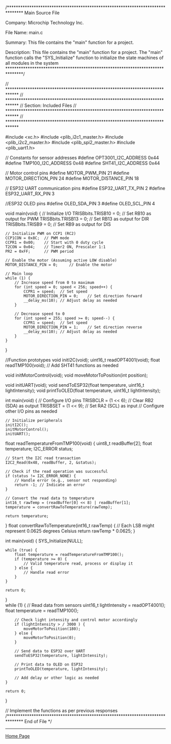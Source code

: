 /*******************************************************************************
  Main Source File

  Company:
    Microchip Technology Inc.

  File Name:
    main.c

  Summary:
    This file contains the "main" function for a project.

  Description:
    This file contains the "main" function for a project.  The
    "main" function calls the "SYS_Initialize" function to initialize the state
    machines of all modules in the system
 *******************************************************************************/

// *****************************************************************************
// *****************************************************************************
// Section: Included Files
// *****************************************************************************
// *****************************************************************************

#include <xc.h>
#include <plib_i2c1_master.h>
#include <plib_i2c2_master.h>
#include <plib_spi2_master.h>
#include <plib_uart1.h>

// Constants for sensor addresses
#define OPT3001_I2C_ADDRESS 0x44
#define TMP100_I2C_ADDRESS  0x48
#define SHT41_I2C_ADDRESS   0x44

// Motor control pins
#define MOTOR_PWM_PIN       21
#define MOTOR_DIRECTION_PIN 24
#define MOTOR_DISTANCE_PIN  18

// ESP32 UART communication pins
#define ESP32_UART_TX_PIN   2
#define ESP32_UART_RX_PIN   3

//ESP32 OLED pins
#define OLED_SDA_PIN        3
#define OLED_SCL_PIN        4

void main(void) {
    // Initialize I/O
    TRISBbits.TRISB10 = 0;  // Set RB10 as output for PWM
    TRISBbits.TRISB13 = 0;  // Set RB13 as output for DIR
    TRISBbits.TRISB9 = 0;  // Set RB9 as output for DIS

    // Initialize PWM on CCP1 (RC2)
    CCP1CON = 0x8C;  // PWM mode
    CCPR1 = 0x00;    // Start with 0 duty cycle
    T2CON = 0x04;    // Timer2 ON, Prescaler 1:1
    PR2 = 0xFF;      // PWM period

    // Enable the motor (Assuming active LOW disable)
    MOTOR_DISTANCE_PIN = 0;     // Enable the motor

    // Main loop
    while (1) {
        // Increase speed from 0 to maximum
        for (int speed = 0; speed < 256; speed++) {
            CCPR1 = speed;  // Set speed
            MOTOR_DIRECTION_PIN = 0;    // Set direction forward
            __delay_ms(10); // Adjust delay as needed
        }

        // Decrease speed to 0
        for (int speed = 255; speed >= 0; speed--) {
            CCPR1 = speed;  // Set speed
            MOTOR_DIRECTION_PIN = 1;    // Set direction reverse
            __delay_ms(10); // Adjust delay as needed
        }
    }
}

//Function prototypes
void initI2C(void);
uint16_t readOPT4001(void);
float readTMP100(void);
// Add SHT41 functions as needed

void initMotorControl(void);
void moveMotorToPosition(int position);

void initUART(void);
void sendToESP32(float temperature, uint16_t lightIntensity);
void printToOLED(float temperature, uint16_t lightIntensity);

int main(void) {
    // Configure I/O pins
    TRISBCLR = (1 << 6); // Clear RB2 (SDA) as output
    TRISBSET = (1 << 9); // Set RA2 (SCL) as input
    // Configure other I/O pins as needed

    // Initialize peripherals
    initI2C();
    initMotorControl();
    initUART();

float readTemperatureFromTMP100(void) {
    uint8_t readBuffer[2];
    float temperature;
    I2C_ERROR status;

    // Start the I2C read transaction
    I2C2_Read(0x48, readBuffer, 2, &status);

    // Check if the read operation was successful
    if (status != I2C_ERROR_NONE) {
        // Handle error (e.g., sensor not responding)
        return -1; // Indicate an error
    }

    // Convert the read data to temperature
    int16_t rawTemp = (readBuffer[0] << 8) | readBuffer[1];
    temperature = convertRawToTemperature(rawTemp);

    return temperature;
}
float convertRawToTemperature(int16_t rawTemp) {
    // Each LSB might represent 0.0625 degrees Celsius
    return rawTemp * 0.0625;
}

int main(void) {
    SYS_Initialize(NULL);

    while (true) {
        float temperature = readTemperatureFromTMP100();
        if (temperature >= 0) {
            // Valid temperature read, process or display it
        } else {
            // Handle read error
        }
    }

    return 0;
}    
    while (1) {
        // Read data from sensors
        uint16_t lightIntensity = readOPT4001();
        float temperature = readTMP100();

        // Check light intensity and control motor accordingly
        if (lightIntensity > / 3000 ) {
            moveMotorToPosition(180);
        } else {
            moveMotorToPosition(0);
        }

        // Send data to ESP32 over UART
        sendToESP32(temperature, lightIntensity);

        // Print data to OLED on ESP32
        printToOLED(temperature, lightIntensity);

        // Add delay or other logic as needed
    }

    return 0;
}

// Implement the functions as per previous responses
/*******************************************************************************
 End of File
*/

---

[Home Page](index.md)
